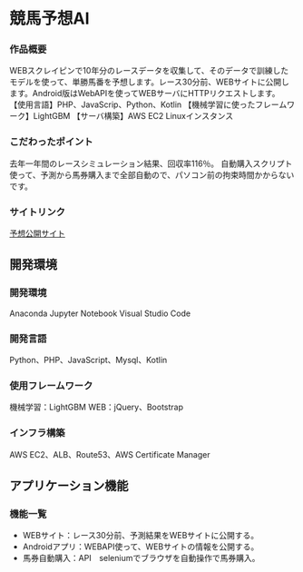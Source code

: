 # 競馬予想AI
### 作品概要
WEBスクレイピンで10年分のレースデータを収集して、そのデータで訓練したモデルを使って、単勝馬番を予想します。レース30分前、WEBサイトに公開します。Android版はWebAPIを使ってWEBサーバにHTTPリクエストします。 
【使用言語】PHP、JavaScrip、Python、Kotlin 
【機械学習に使ったフレームワーク】LightGBM 
【サーバ構築】AWS EC2 Linuxインスタンス 

### こだわったポイント
去年一年間のレースシミュレーション結果、回収率116％。
自動購入スクリプト使って、予測から馬券購入まで全部自動ので、パソコン前の拘束時間かからないです。

### サイトリンク
[予想公開サイト](https://keiba-ai.ml/)

## 開発環境
### 開発環境
Anaconda 
Jupyter Notebook 
Visual Studio Code

### 開発言語
Python、PHP、JavaScript、Mysql、Kotlin

### 使用フレームワーク
機械学習：LightGBM
WEB：jQuery、Bootstrap

### インフラ構築
AWS EC2、ALB、Route53、AWS Certificate Manager

## アプリケーション機能

### 機能一覧
- WEBサイト：レース30分前、予測結果をWEBサイトに公開する。
- Androidアプリ：WEBAPI使って、WEBサイトの情報を公開する。
- 馬券自動購入：API　seleniumでブラウザを自動操作で馬券購入。

